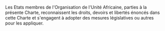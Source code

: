 Les Etats membres de l'Organisation de l'Unité Africaine, parties à la
présente Charte, reconnaissent les droits, devoirs et libertés énoncés
dans cette Charte et s'engagent à adopter des mesures législatives ou
autres pour les appliquer.